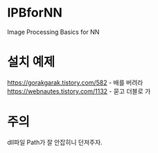 # IPBforNN
Image Processing Basics for NN
# 설치 예제
https://gorakgarak.tistory.com/582 - 배를 버려라
https://webnautes.tistory.com/1132 - 묻고 더블로 가
# 주의
dll파일 Path가 잘 안잡히니 던져주자.
